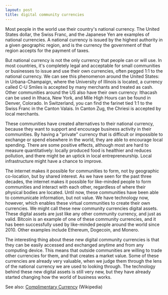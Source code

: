 ```yaml
---
layout: post
title: digital community currencies
---
```




Most people in the world use their country's national currency. The United States dollar, the Swiss Franc, and the Japanese Yen are examples of national currencies. A national currency is issued by the highest authority in a given geographic region, and is the currency the government of that region accepts for the payment of taxes.

But national currency is not the only currency that people can or will use. In most countries, it's completely legal and acceptable for small communities or businesses to issue and use their own currencies, often pegged 1:1 to the national currency. We can see this phenomenon around the United States: in Urbana-Champaign, where the University of Illinois is located, a currency called C-U Smiles is accepted by many merchants and treated as cash. Other communities around the US also have their own currency: Ithacash can be used in Ithaca, New York, and Mile High Hours can be found in Denver, Colorado. In Switzerland, you can find the farinet tied 1:1 to the Swiss Franc in the Canton Valais. In Canton Zug, the Chriesi is accepted by local merchants.

These communities have created alternatives to their national currency, because they want to support and encourage business activity in their communities. By having a "private" currency that is difficult or impossible to exchange or spend elsewhere in the world, they are able to encourage local spending. There are some positive effects, although most are hard to measure quantitatively: locally produced food is healthier and reduces pollution, and there might be an uptick in local entrepreneurship. Local infrastructure might have a chance to improve.

The internet makes it possible for communities to form, not by geographic co-location, but by shared interest. As we have seen for the past three decades, the internet makes it possible for like-minded people to form communities and interact with each other, regardless of where their physical bodies are located. Until now, these communities have been able to communicate information, but not value. We have technology now, however, which enables these virtual communities to create their own currencies. We might call these new community currencies digital assets. These digital assets are just like any other community currency, and just as valid. Bitcoin is an example of one of these community currencies, and it has been successfully used by like-minded people around the world since 2010. Other examples include Ethereum, Dogecoin, and Monero.

The interesting thing about these new digital community currencies is that they can be easily accessed and exchanged anytime and from any computing device. This means that outside communities are willing to trade other currencies for them, and that creates a market value. Some of these currencies are already very valuable, when we judge them through the lens of the national currency we are used to looking through. The technology behind these new digital assets is still very new, but they have already started changing how the world of business works.

See also: [Complimentary Currency](https://en.wikipedia.org/wiki/Complementary_currency) (Wikipedia)
